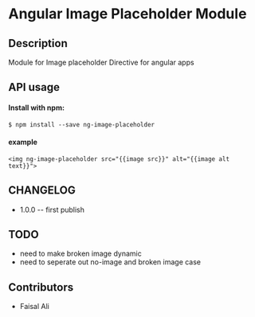 # Angular Image Placeholder Module

## Description
Module for Image placeholder Directive for angular apps

## API usage

#### Install with npm:
```
$ npm install --save ng-image-placeholder
```

#### example
```
<img ng-image-placeholder src="{{image src}}" alt="{{image alt text}}">
```
## CHANGELOG

* 1.0.0 -- first publish
           
## TODO
* need to make broken image dynamic
* need to seperate out no-image and broken image case


## Contributors
* Faisal Ali